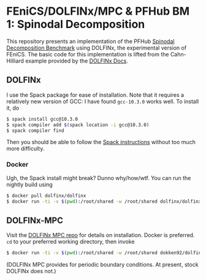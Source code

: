 # FEniCS/DOLFINx/MPC & PFHub BM 1: Spinodal Decomposition

This repository presents an implementation of the PFHub
[Spinodal Decomposition Benchmark](
https://pages.nist.gov/pfhub/benchmarks/benchmark1.ipynb/)
using DOLFINx, the experimental version of FEniCS.
The basic code for this implementation is lifted from the
Cahn-Hilliard example provided by the [DOLFINx Docs](
https://docs.fenicsproject.org/dolfinx/main/python/demos/cahn-hilliard/demo_cahn-hilliard.py.html).

## DOLFINx

I use the Spack package for ease of installation. Note that
it requires a relatively new version of GCC: I have found
`gcc-10.3.0` works well. To install it, do

```bash
$ spack install gcc@10.3.0
$ spack compiler add $(spack location -i gcc@10.3.0)
$ spack compiler find
```

Then you should be able to follow the [Spack instructions](
https://github.com/FEniCS/dolfinx#spack) without too much
more difficulty.

### Docker

Ugh, the Spack install might break? Dunno why/how/wtf. You can run the nightly
build using

```bash
$ docker pull dolfinx/dolfinx
$ docker run -ti -v $(pwd):/root/shared -w /root/shared dolfinx/dolfinx
```

## DOLFINx-MPC

Visit the [DOLFINx MPC repo](https://github.com/jorgensd/dolfinx_mpc)
for details on installation. Docker is preferred. `cd` to your preferred
working directory, then invoke

```bash
$ docker run -ti -v $(pwd):/root/shared -w /root/shared dokken92/dolfinx_mpc:0.1.0
```

(DOLFINx MPC provides for periodic boundary conditions. At present, stock
DOLFINx does not.)
